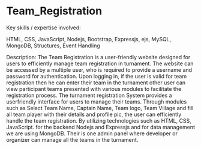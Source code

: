 # Team_Registration
Key skills / expertise involved:

HTML, 
CSS, 
JavaScript, 
Nodejs, 
Bootstrap, 
Expressjs, 
ejs, 
MySQL, 
MongoDB, 
Structures, 
Event Handling

Description:
The Team Registration is a user-friendly website designed for users to efficiently manage team registration in turnament. The website can be accessed by a multiple user, who is required to provide a username and password for authentication. Upon logging in, if the user is valid for team registration then he can enter their team in the turnament other user can view participant teams presented with various modules to facilitate the registration process. The turnament registration System provides a userfriendly interface for users to manage their teams. Through modules such as Select Team Name, Captain Name, Team logo, Team Village and fill all team player with their details and profile pic, the user can efficiently handle the team registration. By utilizing technologies such as HTML, CSS, JavaScript. for the backend Nodejs and Expressjs and for data management we are using MongoDB. Their is one admin panel where developer or organizer can manage all the teams in the turnament.
